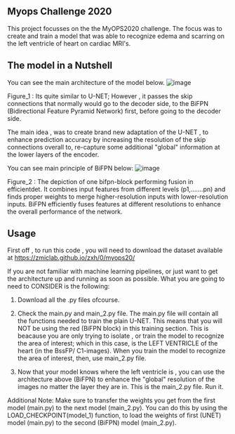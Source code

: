 ## Myops Challenge 2020 

This project focusses on the the MyOPS2020 challenge. The focus was to create and train a model that was able to recognize edema and scarring on the left ventricle of heart on cardiac MRI's. 

## The model in a Nutshell 

You can see the main architecture of the model below.
![image](https://github.com/jonathan-meulens/Data/assets/120602760/bea55143-2c23-48a9-af57-28277caa55bc)

Figure_1 : Its quite similar to U-NET; However , it passes the skip connections that normally would go to the decoder side,
to the BiFPN (Bidirectional Feature Pyramid Network) first, before going to the decoder side.

The main idea , was to create brand new adaptation of the U-NET , to enhance prediction accuracy by increasing the resolution of the skip connections overall to, re-capture some additional "global" information at the lower layers of the encoder. 

You can see main principle of BiFPN below:
![image](https://github.com/jonathan-meulens/Data/assets/120602760/e86c93db-2813-4af2-8ab7-8a7d4cdcb9d5)

Figure_2 : The depiction of one bifpn-block performing fusion in efficientdet. It combines input features from different levels (p1,…….pn) and finds proper weights to merge higher-resolution inputs with lower-resolution inputs. BiFPN efficiently fuses features at different resolutions to enhance the overall performance of the network.

## Usage 

First off , to run this code , you will need to download the dataset available at https://zmiclab.github.io/zxh/0/myops20/

If you are not familiar with machine learning pipelines, or just want to get the architecture up and running as soon as possible. What you are going to need to CONSIDER is the following: 

1. Download all the .py files ofcourse.
   
2. Check the main.py and main_2.py file. The main.py file will contain all the functions needed to train the plain U-NET. This means that you will NOT be using the red (BiFPN block) in this training section. This is beacause you are only trying to isolate , or train the model to recognize the area of interest; which in this case, is the LEFT VENTRICLE of the heart (in the BssFP/ C1-images). When you train the model to recognize the area of interest, then, use main_2.py file.
    
3. Now that your model knows where the left ventricle is , you can use the architecture above (BiFPN) to enhance the "global" resolution of the images no matter the layer they are in. This is the main_2.py file. Run it.

Additional Note: Make sure to transfer the weights you get from the first model (main.py) to the next model (main_2.py). You can do this by using the LOAD_CHECKPOINT(model_1) function, to load the weights of first (UNET) model (main.py) to the second (BiFPN) model (main_2.py).





